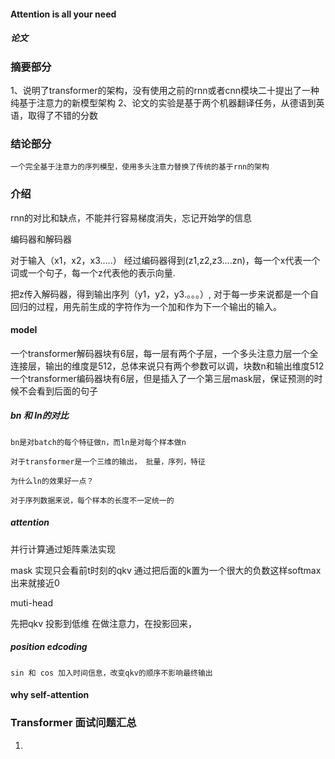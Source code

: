 #### Attention is all your need
##### 论文
### ###

### 摘要部分 ###
  1、说明了transformer的架构，没有使用之前的rnn或者cnn模块二十提出了一种纯基于注意力的新模型架构
  2、论文的实验是基于两个机器翻译任务，从德语到英语，取得了不错的分数
 
### 结论部分 ### 
    一个完全基于注意力的序列模型，使用多头注意力替换了传统的基于rnn的架构
  
### 介绍 ###

rnn的对比和缺点，不能并行容易梯度消失，忘记开始学的信息

编码器和解码器

对于输入（x1，x2，x3.....） 经过编码器得到(z1,z2,z3....zn)，每一个x代表一个词或一个句子，每一个z代表他的表示向量.

把z传入解码器，得到输出序列（y1，y2，y3.。。。）, 对于每一步来说都是一个自回归的过程，用先前生成的字符作为一个加和作为下一个输出的输入。

#### model ####
  一个transformer解码器块有6层，每一层有两个子层，一个多头注意力层一个全连接层，输出的维度是512，总体来说只有两个参数可以调，块数n和输出维度512
  一个transformer编码器块有6层，但是插入了一个第三层mask层，保证预测的时候不会看到后面的句子
  ##### bn 和 ln的对比
    bn是对batch的每个特征做n，而ln是对每个样本做n
    
    对于transformer是一个三维的输出， 批量，序列，特征 
    
    为什么ln的效果好一点？
    
    对于序列数据来说，每个样本的长度不一定统一的
    
  ##### attention
    
    
  并行计算通过矩阵乘法实现
  
  mask 实现只会看前t时刻的qkv  通过把后面的k置为一个很大的负数这样softmax出来就接近0
  
  
  muti-head
  
  先把qkv 投影到低维 在做注意力，在投影回来，
  ##### position edcoding 
    sin 和 cos 加入时间信息，改变qkv的顺序不影响最终输出
    
    
  #### why self-attention 


### Transformer 面试问题汇总

1. 

